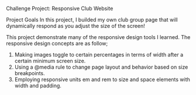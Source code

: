 Challenge Project: Responsive Club Website

Project Goals
In this project, I builded my own club group page that will dynamically respond as you adjust the size of the screen!​

This project demonstrate many of the responsive design tools I learned. 
The responsive design concepts are as follow;
1. Making images toggle to certain percentages in terms of width after a certain minimum screen size.
2. Using a @media rule to change page layout and behavior based on size breakpoints.
3. Employing responsive units em and rem to size and space elements with width and padding.
